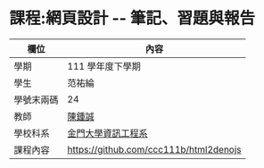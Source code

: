 # 課程:網頁設計 -- 筆記、習題與報告

欄位 | 內容
-----|--------
學期 | 111 學年度下學期
學生 |  范祐綸
學號末兩碼 | 24
教師 | [陳鍾誠](https://www.nqu.edu.tw/educsie/index.php?act=blog&code=list&ids=4)
學校科系 | [金門大學資訊工程系](https://www.nqu.edu.tw/educsie/index.php)
課程內容 | https://github.com/ccc111b/html2denojs
